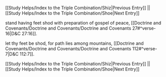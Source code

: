 [[Study Helps/Index to the Triple Combination/Shiz|Previous Entry]]  ||  [[Study Helps/Index to the Triple Combination/Shoe|Next Entry]]

 stand having feet shod with preparation of gospel of peace, [[Doctrine and Covenants/Doctrine and Covenants/Doctrine and Covenants 27#^verse-16|D&C 27:16]].

 let thy feet be shod, for path lies among mountains, [[Doctrine and Covenants/Doctrine and Covenants/Doctrine and Covenants 112#^verse-7|D&C 112:7]].

[[Study Helps/Index to the Triple Combination/Shiz|Previous Entry]]  ||  [[Study Helps/Index to the Triple Combination/Shoe|Next Entry]]